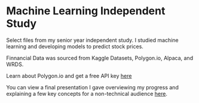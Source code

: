 # Machine Learning Independent Study

Select files from my senior year independent study.  I studied machine learning and developing models to predict stock prices.

Finnancial Data was sourced from Kaggle Datasets, Polygon.io, Alpaca, and WRDS.

Learn about Polygon.io and get a free API key [here](https://polygon.io/docs/getting-started)


You can view a final presentation I gave overviewing my progress and explaining a few key concepts for a non-technical audience [here](https://drive.google.com/file/d/1bKecuTSU0XB6VKY2oCwSYyXNhuk8HRnS/view?usp=sharing).
